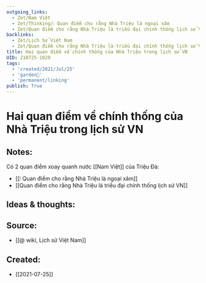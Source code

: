 ```yaml
---
outgoing_links:
  - Zet/Nam Việt
  - Zet/Thinking/❕ Quan điểm cho rằng Nhà Triệu là ngoại xâm
  - Zet/Quan điểm cho rằng Nhà Triệu là triều đại chính thống lịch sử VN
backlinks:
  - Zet/Lịch Sử Việt Nam
  - Zet/Quan điểm cho rằng Nhà Triệu là triều đại chính thống lịch sử VN
title: Hai quan điểm về chính thống của Nhà Triệu trong lịch sử VN
UID: 210725-1020
tags:
  - 'created/2021/Jul/25'
  - 'garden🏡'
  - 'permanent/linking'
publish: True
---
```

# Hai quan điểm về chính thống của Nhà Triệu trong lịch sử VN

## Notes:
Có 2 quan điểm xoay quanh nước [[Nam Việt]] của Triệu Đà:
- [[❕ Quan điểm cho rằng Nhà Triệu là ngoại xâm]]
- [[Quan điểm cho rằng Nhà Triệu là triều đại chính thống lịch sử VN]]

## Ideas & thoughts:

## Source:
- [[@ wiki, Lịch sử Việt Nam]]
## Created:
- [[2021-07-25]]
